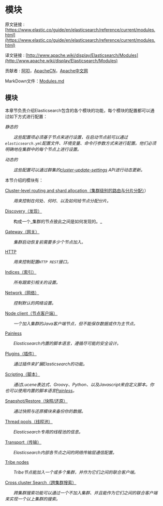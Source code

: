 # 模块

原文链接 : [https://www.elastic.co/guide/en/elasticsearch/reference/current/modules.html](https://www.elastic.co/guide/en/elasticsearch/reference/current/modules.html)

译文链接 : [http://www.apache.wiki/display/Elasticsearch/Modules](http://www.apache.wiki/display/Elasticsearch/Modules)

贡献者 : [阿叩](/display/~luanqing)，[ApacheCN](/display/~apachecn)，[Apache中文网](/display/~apachechina)

MarkDown文件：[Modules.md](https://github.com/aqlu/elasticsearch_translate/blob/master/Modules.md)

## 模块

本章节负责介绍Elasticsearch包含的各个模块的功能，每个模块的配置都可以通过如下方式进行配置：

_静态的_ 

  _这些配置项必须基于节点来进行设置，在启动节点前可以通过`elasticsearch.yml`配置文件、环境变量、命令行参数方式来进行配置。他们必须明确地在集群中的每个节点上进行设置。_

_动态的_ 

  _这些配置可以通过群集的[cluster-update-settings](https://www.elastic.co/guide/en/elasticsearch/reference/current/cluster-update-settings.html) API进行动态更新。_

本节介绍的模块有：

[Cluster-level routing and shard allocation（集群级别的路由与分片分配）](https://www.elastic.co/guide/en/elasticsearch/reference/current/modules-cluster.html)）

  _用来控制在何处、何时、以及如何给节点分配分片。_

[Discovery（发现）](https://www.elastic.co/guide/en/elasticsearch/reference/current/modules-discovery.html)

  构成一个_集群的节点彼此之间是如何发现的。_

[Gateway（网关）](https://www.elastic.co/guide/en/elasticsearch/reference/current/modules-gateway.html)

  _集群启动恢复前需要多少个节点加入。_

[HTTP](https://www.elastic.co/guide/en/elasticsearch/reference/current/modules-http.html)

  _用来控制配置`HTTP REST`接口。_

[Indices（索引）](https://www.elastic.co/guide/en/elasticsearch/reference/current/modules-indices.html)

  _所有跟索引相关的设置。_

[Network（网络）](https://www.elastic.co/guide/en/elasticsearch/reference/current/modules-network.html)

  _控制默认的网络设置。_

[Node client（节点客户端）](https://www.elastic.co/guide/en/elasticsearch/reference/current/modules-node.html)

  _一个加入集群的Java客户端节点，但不能保存数据或作为主节点。_

[Painless](https://www.elastic.co/guide/en/elasticsearch/reference/current/modules-scripting-painless.html)

  _Elasticsearch内置的脚本语言，遵循尽可能的安全设计。_

[Plugins（插件）](https://www.elastic.co/guide/en/elasticsearch/reference/current/modules-plugins.html)

  _通过插件来扩展Elasticsearch的功能。_

[Scripting（脚本）](/pages/viewpage.action?pageId=4260408)

  _通过Lucene表达式、Groovy、Python、以及Javascript来自定义脚本。你也可以使用内置的脚本语言[Painless](https://www.elastic.co/guide/en/elasticsearch/reference/current/modules-scripting-painless.html)。_

[Snapshot/Restore（快照/还原）](/pages/viewpage.action?pageId=9405386)

  _通过快照与还原模块来备份你的数据。_

[Thread pools（线程池）](/pages/viewpage.action?pageId=9405389)

  _Elasticsearch专用的线程池的信息。_

[Transport（传输）](https://www.elastic.co/guide/en/elasticsearch/reference/current/modules-transport.html)

  _Elasticsearch内部各节点之间的网络传输层通信配置。_

[Tribe nodes](https://www.elastic.co/guide/en/elasticsearch/reference/current/modules-tribe.html)

  _Tribe节点能加入一个或多个集群，并作为它们之间的联合客户端。_

[Cross cluster Search（跨集群搜索）](https://www.elastic.co/guide/en/elasticsearch/reference/current/modules-cross-cluster-search.html)

  _跨集群搜索功能可以通过一个不加入集群、并且能作为它们之间的联合客户端来实现一个以上集群的搜索。_